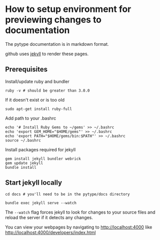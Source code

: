 # How to setup environment for previewing changes to documentation

<!--* freshness: { owner: 'rechen' reviewed: '2022-06-27' } *-->

The pytype documentation is in markdown format.

github uses [jekyll](https://jekyllrb.com/docs/) to render these pages.

## Prerequisites

Install/update ruby and bundler

```shell
ruby -v # should be greater than 3.0.0
```

If it doesn't exist or is too old

```shell
sudo apt-get install ruby-full
```

Add path to your .bashrc

```shell
echo '# Install Ruby Gems to ~/gems' >> ~/.bashrc
echo 'export GEM_HOME="$HOME/gems"' >> ~/.bashrc
echo 'export PATH="$HOME/gems/bin:$PATH"' >> ~/.bashrc
source ~/.bashrc
```

Install packages required for jekyll

```shell
gem install jekyll bundler webrick
gem update jekyll
bundle install
```

## Start jekyll locally

```shell
cd docs # you'll need to be in the pytype/docs directory

bundle exec jekyll serve --watch
```

The `--watch` flag forces jekyll to look for changes to your source files and
reload the server if it detects any changes.

You can view your webpages by navigating to
[http://localhost:4000](http://localhost:4000) like
[http://localhost:4000/developers/index.html](http://localhost:4000/developers/index.html)
